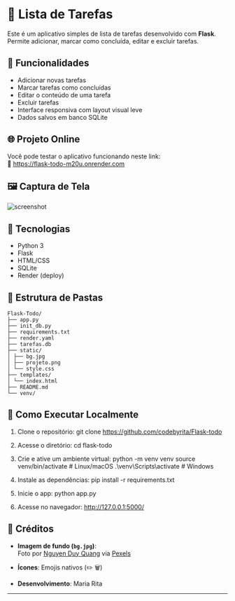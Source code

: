 # 📝 Lista de Tarefas

Este é um aplicativo simples de lista de tarefas desenvolvido com **Flask**.  
Permite adicionar, marcar como concluída, editar e excluir tarefas.

## 🚀 Funcionalidades

- Adicionar novas tarefas
- Marcar tarefas como concluídas
- Editar o conteúdo de uma tarefa
- Excluir tarefas
- Interface responsiva com layout visual leve
- Dados salvos em banco SQLite

## 🌐 Projeto Online

Você pode testar o aplicativo funcionando neste link:  
🔗 https://flask-todo-m20u.onrender.com

## 🖼️ Captura de Tela

![screenshot](static/projeto.png)

## 🧰 Tecnologias

- Python 3
- Flask
- HTML/CSS
- SQLite
- Render (deploy)

## 📁 Estrutura de Pastas

```
Flask-Todo/
├── app.py
├── init_db.py
├── requirements.txt
├── render.yaml
├── tarefas.db
├── static/
│ ├── bg.jpg
│ ├── projeto.png
│ └── style.css
├── templates/
│ └── index.html
├── README.md
└── venv/
```

## 🔧 Como Executar Localmente

1. Clone o repositório:
git clone https://github.com/codebyrita/Flask-todo


2. Acesse o diretório:
cd flask-todo


3. Crie e ative um ambiente virtual:
python -m venv venv
source venv/bin/activate # Linux/macOS
.\venv\Scripts\activate # Windows


4. Instale as dependências:
pip install -r requirements.txt


5. Inicie o app:
python app.py


6. Acesse no navegador:
http://127.0.0.1:5000/


## 📸 Créditos

- **Imagem de fundo (`bg.jpg`)**:  
Foto por [Nguyen Duy Quang](https://www.pexels.com/pt-br/foto/alvorecer-amanhecer-aurora-panorama-6348329/) via [Pexels](https://www.pexels.com)

- **Ícones**: Emojis nativos (✏️ 🗑️)

- **Desenvolvimento**: Maria Rita 

---


